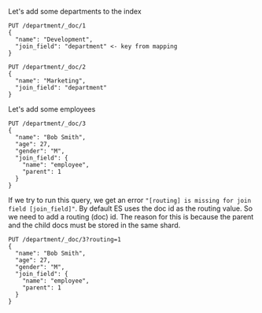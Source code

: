 Let's add some departments to the index

```
PUT /department/_doc/1
{
  "name": "Development",
  "join_field": "department" <- key from mapping
}

PUT /department/_doc/2
{
  "name": "Marketing",
  "join_field": "department"
}
```

Let's add some employees

```
PUT /department/_doc/3
{
  "name": "Bob Smith",
  "age": 27,
  "gender": "M",
  "join_field": {
    "name": "employee",
    "parent": 1
  }
}
```

If we try to run this query, we get an error `"[routing] is missing for join field [join_field]"`. By default ES uses the doc id as the routing value. So we need to add a routing (doc) id. The reason for this is because the parent and the child docs must be stored in the same shard. 

```
PUT /department/_doc/3?routing=1
{
  "name": "Bob Smith",
  "age": 27,
  "gender": "M",
  "join_field": {
    "name": "employee",
    "parent": 1
  }
}
```
